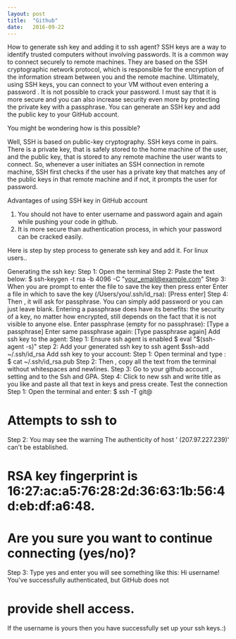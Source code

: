 ```yaml
---
layout: post
title:  "Github"
date:   2016-09-22
---
```

How to generate ssh key and adding it to ssh agent?
SSH keys are a way to identify trusted computers without involving passwords. It is a common way to connect securely to remote machines. They are based on the SSH cryptographic network protocol, which is responsible for the encryption of the information stream between you and the remote machine. Ultimately, using SSH keys, you can connect to your VM without even entering a password . It is not possible to crack your password. I must say that it is more secure and you can also increase security even more by protecting the private key with a passphrase. You can generate an SSH key and add the public key to your GitHub account. 

You might be wondering how is this possible? 

Well, SSH is based on public-key cryptography. SSH keys come in pairs. There is a private key, that is safely stored to the home machine of the user, and the public key, that is stored to any remote machine the user wants to connect. So, whenever a user initiates an SSH connection in remote machine, SSH first checks if the user has a private key that matches any of the public keys in that remote machine and if not, it prompts the user for password.

Advantages of using SSH key in GitHub account
1. You should not have to enter username and password again and again while pushing your code in github.
2. It is more secure than authentication process, in which your password can be cracked easily.

Here is step by step process to generate ssh key and add it. For linux users..
 
Generating the ssh key:
Step 1: Open the terminal
Step 2: Paste the text below:
             $ ssh-keygen -t rsa -b 4096 -C "your_email@example.com"
Step 3: When you are prompt to enter the file to save the key then press enter
             Enter a file in which to save the key (/Users/you/.ssh/id_rsa): [Press  enter]
Step 4: Then , it will ask for passphrase. You can simply add password or you can just leave blank. Entering a passphrase does have its benefits: the security of a key, no matter how encrypted, still depends on the fact that it is not visible to anyone else. 
Enter passphrase (empty for no passphrase): [Type a passphrase]
Enter same passphrase again: [Type passphrase again]
Add ssh key to the agent:
Step 1: Ensure ssh agent is enabled
$ eval "$(ssh-agent -s)"
step 2: Add your generated ssh key to ssh agent
$ssh-add ~/.ssh/id_rsa
Add ssh key to your account:
Step 1: Open terminal and type :
 $ cat ~/.ssh/id_rsa.pub
Step 2: Then , copy all the text from the terminal without whitespaces and newlines.
Step 3: Go to your github account , setting and to the Ssh and GPA.
Step 4: Click to new ssh and write title as you like and paste all that text in keys and press create.
Test the connection 
Step 1: Open the terminal and enter:
$ ssh -T git@
# Attempts to ssh to
Step 2: You may see the warning
The authenticity of host ' (207.97.227.239)' can't be established.
# RSA key fingerprint is 16:27:ac:a5:76:28:2d:36:63:1b:56:4d:eb:df:a6:48.
# Are you sure you want to continue connecting (yes/no)?
Step 3: Type yes and enter you will see something like this:
Hi username! You've successfully authenticated, but GitHub does not
# provide shell access.
If the username is yours then you have successfully set up your ssh keys.:)
